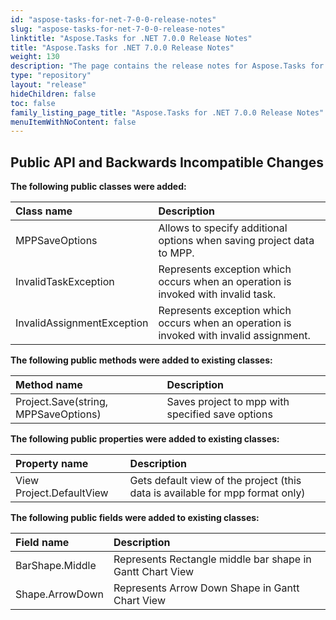 ```yaml
---
id: "aspose-tasks-for-net-7-0-0-release-notes"
slug: "aspose-tasks-for-net-7-0-0-release-notes"
linktitle: "Aspose.Tasks for .NET 7.0.0 Release Notes"
title: "Aspose.Tasks for .NET 7.0.0 Release Notes"
weight: 130
description: "The page contains the release notes for Aspose.Tasks for .NET 7.0.0."
type: "repository"
layout: "release"
hideChildren: false
toc: false
family_listing_page_title: "Aspose.Tasks for .NET 7.0.0 Release Notes"
menuItemWithNoContent: false
---
```


## **Public API and Backwards Incompatible Changes**

**The following public classes were added:**

|Class name |Description |
| :- | :- |
|MPPSaveOptions |Allows to specify additional options when saving project data to MPP. |
|InvalidTaskException |Represents exception which occurs when an operation is invoked with invalid task. |
|InvalidAssignmentException |Represents exception which occurs when an operation is invoked with invalid assignment. |

**The following public methods were added to existing classes:**

|Method name |Description |
| :- | :- |
|Project.Save(string, MPPSaveOptions) |Saves project to mpp with specified save options |

**The following public properties were added to existing classes:**

|Property name |Description |
| :- | :- |
|View Project.DefaultView |Gets default view of the project (this data is available for mpp format only) |

**The following public fields were added to existing classes:**

|Field name |Description |
| :- | :- |
|BarShape.Middle |Represents Rectangle middle bar shape in Gantt Chart View |
|Shape.ArrowDown |Represents Arrow Down Shape in Gantt Chart View |

